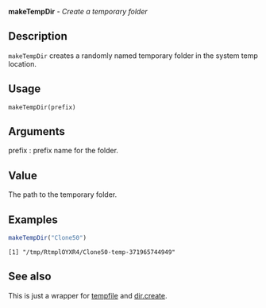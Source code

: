 





**makeTempDir** - *Create a temporary folder*

Description
--------------------

`makeTempDir` creates a randomly named temporary folder in the 
system temp location.


Usage
--------------------
```
makeTempDir(prefix)
```

Arguments
-------------------

prefix
:   prefix name for the folder.



Value
-------------------

The path to the temporary folder.



Examples
-------------------

```R
makeTempDir("Clone50")
```


```
[1] "/tmp/RtmplOYXR4/Clone50-temp-371965744949"

```



See also
-------------------

This is just a wrapper for [tempfile](http://www.inside-r.org/r-doc/base/tempfile) and 
[dir.create](http://www.inside-r.org/r-doc/base/files2).



